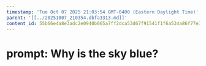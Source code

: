 ```yaml
---
timestamp: 'Tue Oct 07 2025 21:03:54 GMT-0400 (Eastern Daylight Time)'
parent: '[[../20251007_210354.dbfa3313.md]]'
content_id: 55b66e4a8e3adc2e0940b065a7ff2dca53d67f91541f1f6a534a86f77e35a484
---
```


# prompt: Why is the sky blue?
